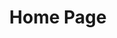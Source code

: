 ---
layout: home
title: Home Page
lastUpdated: false

hero:
  name: Sector's Edge
  text: Mapmaking Documentation
  tagline: Opening up map making to everybody.
  image: { light: se-docs-dark, dark: se-docs-light, alt?: Sector's Edge docs }
  actions:
    - theme: brand
      text: Get started
      link: /guides/getting_started.md
    - theme: brand
      text: Guides
      link: /resources.md
    - theme: brand
      text: JSON file
      link: /json.md
    - theme: alt
      text: Contribute
      link: /guides/how_to_contribute.md 
---